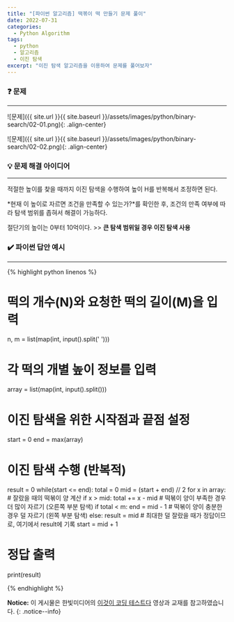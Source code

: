 ```yaml
---
title: "[파이썬 알고리즘] 떡볶이 떡 만들기 문제 풀이"
date: 2022-07-31
categories:
  - Python Algorithm
tags:
  - python
  - 알고리즘
  - 이진 탐색
excerpt: "이진 탐색 알고리즘을 이용하여 문제를 풀어보자"
---
```


### ❓ 문제

---

![문제]({{ site.url }}{{ site.baseurl }}/assets/images/python/binary-search/02-01.png){: .align-center}

![문제]({{ site.url }}{{ site.baseurl }}/assets/images/python/binary-search/02-02.png){: .align-center}


### 💡 문제 해결 아이디어

---

적절한 높이를 찾을 때까지 이진 탐색을 수행하여 높이 H를 반복해서 조정하면 된다.

*현재 이 높이로 자르면 조건을 만족할 수 있는가?*를 확인한 후, 조건의 만족 여부에 따라 탐색 범위를 좁혀서 해결이 가능하다.

절단기의 높이는 0부터 10억이다. >> **큰 탐색 범위일 경우 이진 탐색 사용**


### ✔️ 파이썬 답안 예시

---

{% highlight python linenos %}

# 떡의 개수(N)와 요청한 떡의 길이(M)을 입력
n, m = list(map(int, input().split(' ')))
# 각 떡의 개별 높이 정보를 입력
array = list(map(int, input().split()))

# 이진 탐색을 위한 시작점과 끝점 설정
start = 0
end = max(array)

# 이진 탐색 수행 (반복적)
result = 0
while(start <= end):
    total = 0
    mid = (start + end) // 2
    for x in array:
        # 잘랐을 때의 떡볶이 양 계산
        if x > mid:
            total += x - mid
    # 떡볶이 양이 부족한 경우 더 많이 자르기 (오른쪽 부분 탐색)
    if total < m:
        end = mid - 1
    # 떡볶이 양이 충분한 경우 덜 자르기 (왼쪽 부분 탐색)
    else:
        result = mid # 최대한 덜 잘랐을 때가 정답이므로, 여기에서 result에 기록
        start = mid + 1

# 정답 출력
print(result)

{% endhighlight %}


**Notice:** 이 게시물은 한빛미디어의 [이것이 코딩 테스트다](https://www.youtube.com/watch?v=-Gx0T92-7h8) 영상과 교재를 참고하였습니다.
{: .notice--info}